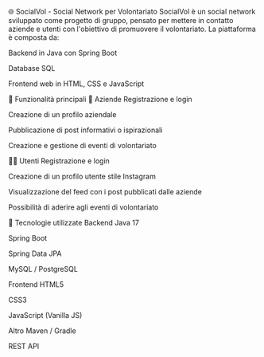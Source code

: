 🌐 SocialVol - Social Network per Volontariato
SocialVol è un social network sviluppato come progetto di gruppo, pensato per mettere in contatto aziende e utenti con l'obiettivo di promuovere il volontariato. La piattaforma è composta da:

Backend in Java con Spring Boot

Database SQL

Frontend web in HTML, CSS e JavaScript

🚀 Funzionalità principali
👥 Aziende
Registrazione e login

Creazione di un profilo aziendale

Pubblicazione di post informativi o ispirazionali

Creazione e gestione di eventi di volontariato

🙋‍♂️ Utenti
Registrazione e login

Creazione di un profilo utente stile Instagram

Visualizzazione del feed con i post pubblicati dalle aziende

Possibilità di aderire agli eventi di volontariato

🧰 Tecnologie utilizzate
Backend
Java 17

Spring Boot

Spring Data JPA

MySQL / PostgreSQL

Frontend
HTML5

CSS3

JavaScript (Vanilla JS)

Altro
Maven / Gradle

REST API
